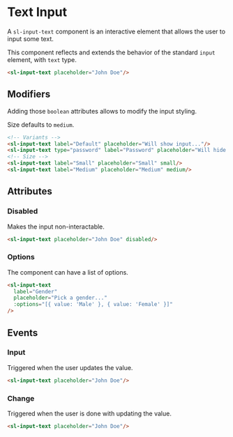 <script setup>
	import { notify } from '../../../../api';
	import Preview from '../../../../components/preview.vue';
</script>

# Text Input

A `sl-input-text` component is an interactive element that allows the user to input some text.

This component reflects and extends the behavior of the standard `input` element, with `text` type.

<Preview>
  <sl-input-text placeholder="John Doe"/>
</Preview>

``` html
<sl-input-text placeholder="John Doe"/>
```

## Modifiers

Adding those `boolean` attributes allows to modify the input styling.

Size defaults to `medium`.

<Preview title="Variants">
  <sl-input-text label="Default" placeholder="Will show input..."/>
  <sl-input-text type="password" label="Password" placeholder="Will hide input..."/>
</Preview>
<Preview title="Sizes">
  <sl-input-text label="Small" placeholder="Small" small/>
  <sl-input-text label="Medium" placeholder="Medium" medium/>
</Preview>

``` html
<!-- Variants -->
<sl-input-text label="Default" placeholder="Will show input..."/>
<sl-input-text type="password" label="Password" placeholder="Will hide input..."/>
<!-- Size -->
<sl-input-text label="Small" placeholder="Small" small/>
<sl-input-text label="Medium" placeholder="Medium" medium/>
```

## Attributes

### Disabled

Makes the input non-interactable.

<Preview>
  <sl-input-text placeholder="John Doe" disabled @click="notify('disabled')"/>
</Preview>

``` html
<sl-input-text placeholder="John Doe" disabled/>
```

### Options

The component can have a list of options.

<Preview>
  <sl-input-text
    label="Gender"
    placeholder="Pick a gender..."
    :options="[{ value: 'Male' }, { value: 'Female' }]"
  />
</Preview>

``` html
<sl-input-text
  label="Gender"
  placeholder="Pick a gender..."
  :options="[{ value: 'Male' }, { value: 'Female' }]"
/>
```

## Events

### Input

Triggered when the user updates the value.

<Preview>
  <sl-input-text placeholder="John Doe" @input="notify(`value: ${$event.target.value}`)"/>
</Preview>

``` html
<sl-input-text placeholder="John Doe"/>
```

### Change

Triggered when the user is done with updating the value.

<Preview>
  <sl-input-text placeholder="John Doe" @change="notify(`value: ${$event.target.value}`)"/>
</Preview>

``` html
<sl-input-text placeholder="John Doe"/>
```
